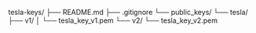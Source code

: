 
tesla-keys/
├── README.md
├── .gitignore
└── public_keys/
    └── tesla/
        ├── v1/
        │   └── tesla_key_v1.pem
        └── v2/
            └── tesla_key_v2.pem
